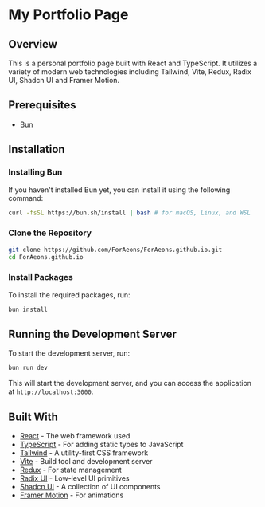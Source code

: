 # My Portfolio Page

## Overview

This is a personal portfolio page built with React and TypeScript. It utilizes a variety of modern web technologies including Tailwind, Vite, Redux, Radix UI, Shadcn UI and Framer Motion.

## Prerequisites

- [Bun](https://bun.sh/)

## Installation

### Installing Bun

If you haven't installed Bun yet, you can install it using the following command:

```bash
curl -fsSL https://bun.sh/install | bash # for macOS, Linux, and WSL
```

### Clone the Repository

```bash
git clone https://github.com/ForAeons/ForAeons.github.io.git
cd ForAeons.github.io
```

### Install Packages

To install the required packages, run:

```bash
bun install
```

## Running the Development Server

To start the development server, run:

```bash
bun run dev
```

This will start the development server, and you can access the application at `http://localhost:3000`.

## Built With

- [React](https://reactjs.org/) - The web framework used
- [TypeScript](https://www.typescriptlang.org/) - For adding static types to JavaScript
- [Tailwind](https://tailwindcss.com/) - A utility-first CSS framework
- [Vite](https://vitejs.dev/) - Build tool and development server
- [Redux](https://redux.js.org/) - For state management
- [Radix UI](https://radix-ui.com/) - Low-level UI primitives
- [Shadcn UI](https://ui.shadcn.com/) - A collection of UI components
- [Framer Motion](https://www.framer.com/motion/) - For animations
